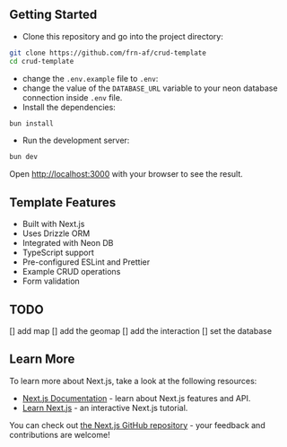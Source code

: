 ## Getting Started

- Clone this repository and go into the project directory:

```bash
git clone https://github.com/frn-af/crud-template
cd crud-template
```
- change the `.env.example` file to `.env`:
- change the value of the `DATABASE_URL` variable to your neon database connection inside `.env` file.
- Install the dependencies:

```bash
bun install
```
- Run the development server:
```bash
bun dev
```

Open [http://localhost:3000](http://localhost:3000) with your browser to see the result.

## Template Features

- Built with Next.js
- Uses Drizzle ORM
- Integrated with Neon DB
- TypeScript support
- Pre-configured ESLint and Prettier
- Example CRUD operations
- Form validation


## TODO 
[] add map
[] add the geomap
[] add the interaction 
[] set the database

## Learn More

To learn more about Next.js, take a look at the following resources:

- [Next.js Documentation](https://nextjs.org/docs) - learn about Next.js features and API.
- [Learn Next.js](https://nextjs.org/learn) - an interactive Next.js tutorial.

You can check out [the Next.js GitHub repository](https://github.com/vercel/next.js) - your feedback and contributions are welcome!


